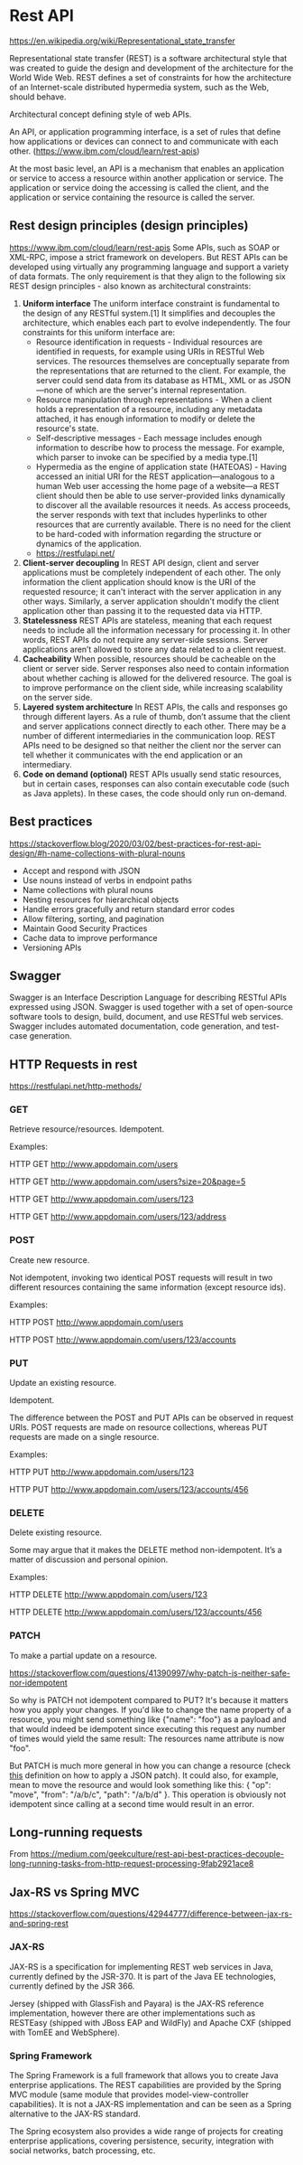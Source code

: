 # Rest API

https://en.wikipedia.org/wiki/Representational_state_transfer

Representational state transfer (REST) is a software architectural style that was created to guide the design and development of the architecture for the World Wide Web. REST defines a set of constraints for how the architecture of an Internet-scale distributed hypermedia system, such as the Web, should behave. 

Architectural concept defining style of web APIs.

An API, or application programming interface, is a set of rules that define how applications or devices can connect to and communicate with each other. (https://www.ibm.com/cloud/learn/rest-apis)

At the most basic level, an API is a mechanism that enables an application or service to access a resource within another application or service. The application or service doing the accessing is called the client, and the application or service containing the resource is called the server.

## Rest design principles (design principles)

https://www.ibm.com/cloud/learn/rest-apis
Some APIs, such as SOAP or XML-RPC, impose a strict framework on developers. But REST APIs can be developed using virtually any programming language and support a variety of data formats. The only requirement is that they align to the following six REST design principles - also known as architectural constraints:


1. **Uniform interface** The uniform interface constraint is fundamental to the design of any RESTful system.[1] It simplifies and decouples the architecture, which enables each part to evolve independently. The four constraints for this uniform interface are:
   * Resource identification in requests - Individual resources are identified in requests, for example using URIs in RESTful Web services. The resources themselves are conceptually separate from the representations that are returned to the client. For example, the server could send data from its database as HTML, XML or as JSON—none of which are the server's internal representation.
   * Resource manipulation through representations - When a client holds a representation of a resource, including any metadata attached, it has enough information to modify or delete the resource's state.
   * Self-descriptive messages - Each message includes enough information to describe how to process the message. For example, which parser to invoke can be specified by a media type.[1]
   * Hypermedia as the engine of application state (HATEOAS) - Having accessed an initial URI for the REST application—analogous to a human Web user accessing the home page of a website—a REST client should then be able to use server-provided links dynamically to discover all the available resources it needs. As access proceeds, the server responds with text that includes hyperlinks to other resources that are currently available. There is no need for the client to be hard-coded with information regarding the structure or dynamics of the application.
   * https://restfulapi.net/
2. **Client-server decoupling** In REST API design, client and server applications must be completely independent of each other. The only information the client application should know is the URI of the requested resource; it can't interact with the server application in any other ways. Similarly, a server application shouldn't modify the client application other than passing it to the requested data via HTTP.
3. **Statelessness** REST APIs are stateless, meaning that each request needs to include all the information necessary for processing it. In other words, REST APIs do not require any server-side sessions. Server applications aren’t allowed to store any data related to a client request.
4. **Cacheability** When possible, resources should be cacheable on the client or server side. Server responses also need to contain information about whether caching is allowed for the delivered resource. The goal is to improve performance on the client side, while increasing scalability on the server side.
5. **Layered system architecture** In REST APIs, the calls and responses go through different layers. As a rule of thumb, don’t assume that the client and server applications connect directly to each other. There may be a number of different intermediaries in the communication loop. REST APIs need to be designed so that neither the client nor the server can tell whether it communicates with the end application or an intermediary.
6. **Code on demand (optional)** REST APIs usually send static resources, but in certain cases, responses can also contain executable code (such as Java applets). In these cases, the code should only run on-demand.

## Best practices
https://stackoverflow.blog/2020/03/02/best-practices-for-rest-api-design/#h-name-collections-with-plural-nouns

* Accept and respond with JSON
* Use nouns instead of verbs in endpoint paths
* Name collections with plural nouns
* Nesting resources for hierarchical objects
* Handle errors gracefully and return standard error codes
* Allow filtering, sorting, and pagination
* Maintain Good Security Practices
* Cache data to improve performance
* Versioning APIs


## Swagger
Swagger is an Interface Description Language for describing RESTful APIs expressed using JSON.
Swagger is used together with a set of open-source software tools to design, build, document, and use RESTful web services. 
Swagger includes automated documentation, code generation, and test-case generation.

## HTTP Requests in rest
https://restfulapi.net/http-methods/
### GET
Retrieve resource/resources.
Idempotent.

Examples:

HTTP GET http://www.appdomain.com/users

HTTP GET http://www.appdomain.com/users?size=20&page=5

HTTP GET http://www.appdomain.com/users/123

HTTP GET http://www.appdomain.com/users/123/address

### POST
Create new resource.

Not idempotent, invoking two identical POST requests will result in two different resources containing the same information (except resource ids).

Examples:

HTTP POST http://www.appdomain.com/users

HTTP POST http://www.appdomain.com/users/123/accounts

### PUT
Update an existing resource.

Idempotent.

The difference between the POST and PUT APIs can be observed in request URIs. POST requests are made on resource collections, whereas PUT requests are made on a single resource.

Examples:

HTTP PUT http://www.appdomain.com/users/123

HTTP PUT http://www.appdomain.com/users/123/accounts/456

### DELETE

Delete existing resource.

Some may argue that it makes the DELETE method non-idempotent. It’s a matter of discussion and personal opinion.

Examples:

HTTP DELETE http://www.appdomain.com/users/123

HTTP DELETE http://www.appdomain.com/users/123/accounts/456

### PATCH

To make a partial update on a resource.

https://stackoverflow.com/questions/41390997/why-patch-is-neither-safe-nor-idempotent

So why is PATCH not idempotent compared to PUT? It's because it matters how you apply your changes. If you'd like to change the name property of a resource, you might send something like {"name": "foo"} as a payload and that would indeed be idempotent since executing this request any number of times would yield the same result: The resources name attribute is now "foo".

But PATCH is much more general in how you can change a resource (check [this](https://www.rfc-editor.org/rfc/rfc6902) definition on how to apply a JSON patch). It could also, for example, mean to move the resource and would look something like this: { "op": "move", "from": "/a/b/c", "path": "/a/b/d" }. This operation is obviously not idempotent since calling at a second time would result in an error.

## Long-running requests

From
https://medium.com/geekculture/rest-api-best-practices-decouple-long-running-tasks-from-http-request-processing-9fab2921ace8

## Jax-RS vs Spring MVC
https://stackoverflow.com/questions/42944777/difference-between-jax-rs-and-spring-rest

### JAX-RS
JAX-RS is a specification for implementing REST web services in Java, currently defined by the JSR-370. It is part of the Java EE technologies, currently defined by the JSR 366.

Jersey (shipped with GlassFish and Payara) is the JAX-RS reference implementation, however there are other implementations such as RESTEasy (shipped with JBoss EAP and WildFly) and Apache CXF (shipped with TomEE and WebSphere).

### Spring Framework
The Spring Framework is a full framework that allows you to create Java enterprise applications. The REST capabilities are provided by the Spring MVC module (same module that provides model-view-controller capabilities). It is not a JAX-RS implementation and can be seen as a Spring alternative to the JAX-RS standard.

The Spring ecosystem also provides a wide range of projects for creating enterprise applications, covering persistence, security, integration with social networks, batch processing, etc.
